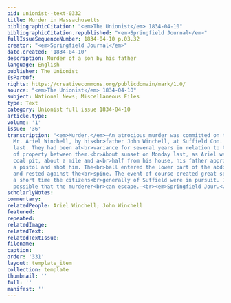 ```yaml
---
pid: unionist--text-0332
title: Murder in Massachusetts
bibliographicCitation: "<em>The Unionist</em> 1834-04-10"
bibliographicCitation.republished: "<em>Springfield Journal</em>"
fullIssueSequenceNumber: 1834-04-10 p.03.32
creator: "<em>Springfield Journal</em>"
date.created: '1834-04-10'
description: Murder of a son by his father
language: English
publisher: The Unionist
IsPartOf: 
rights: https://creativecommons.org/publicdomain/mark/1.0/
source: "<em>The Unionist</em> 1834-04-10"
subject: National News; Miscellaneous Files
type: Text
category: Unionist full issue 1834-04-10
article.type: 
volume: '1'
issue: '36'
transcription: "<em>Murder.</em>—An atrocious murder was committed on the body of
  Mr. Ariel Winchell, by his<br>father John Winchell, at Suffield Con. on Monday evening
  last. They had been at<br>variance for several years in relation to the transfer
  of property between them.<br>About sunset on Monday last, as Ariel was tending a
  coal pit, about a mile and a<br>half from his house, his father approached him with
  a pistol and shot him. The<br>ball entered the lower part of the abdomen in front,
  and rested against the<br>spine. The event of course created great sensation, in
  a short time the citizens<br>generally of Suffield were in pursuit. It is scarcely
  possible that the murderer<br>can escape.—<br><em>Springfield Jour.</em>"
scholarlyNotes: 
commentary: 
relatedPeople: Ariel Winchell; John Winchell
featured: 
repeated: 
relatedImage: 
relatedText: 
relatedTextIssue: 
filename: 
caption: 
order: '331'
layout: template_item
collection: template
thumbnail: ''
full: ''
manifest: ''
---
```

